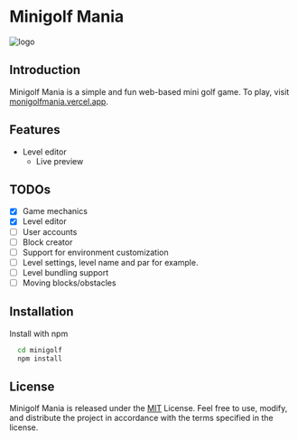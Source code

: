 # Minigolf Mania

![logo](https://github.com/LCmaster/minigolf/assets/930046/74666a39-84b5-4d60-8120-79c0f4ee9211)

## Introduction

Minigolf Mania is a simple and fun web-based mini golf game.
To play, visit [monigolfmania.vercel.app](https://minigolfmania.vercel.app/).

## Features

- Level editor
  - Live preview

## TODOs

- [x] Game mechanics
- [x] Level editor
- [ ] User accounts
- [ ] Block creator
- [ ] Support for environment customization
- [ ] Level settings, level name and par for example.
- [ ] Level bundling support
- [ ] Moving blocks/obstacles

## Installation

Install with npm

```bash
  cd minigolf
  npm install
```

## License

Minigolf Mania is released under the [MIT](https://choosealicense.com/licenses/mit/) License. Feel free to use, modify, and distribute the project in accordance with the terms specified in the license.
